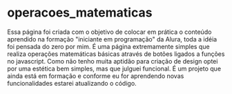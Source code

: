 # operacoes_matematicas
Essa página foi criada com o objetivo de colocar em prática o conteúdo aprendido na formação "iniciante em programação" da Alura, toda a idéia foi pensada do zero por mim.
É uma página extremamente simples que realiza operações matemáticas básicas através de botões ligados a funções no javascript.
Como não tenho muita aptidão para criação de design optei por uma estética bem simples, mas que julguei funcional.
É um projeto que ainda está em formação e conforme eu for aprendendo novas funcionalidades estarei atualizando o código.
